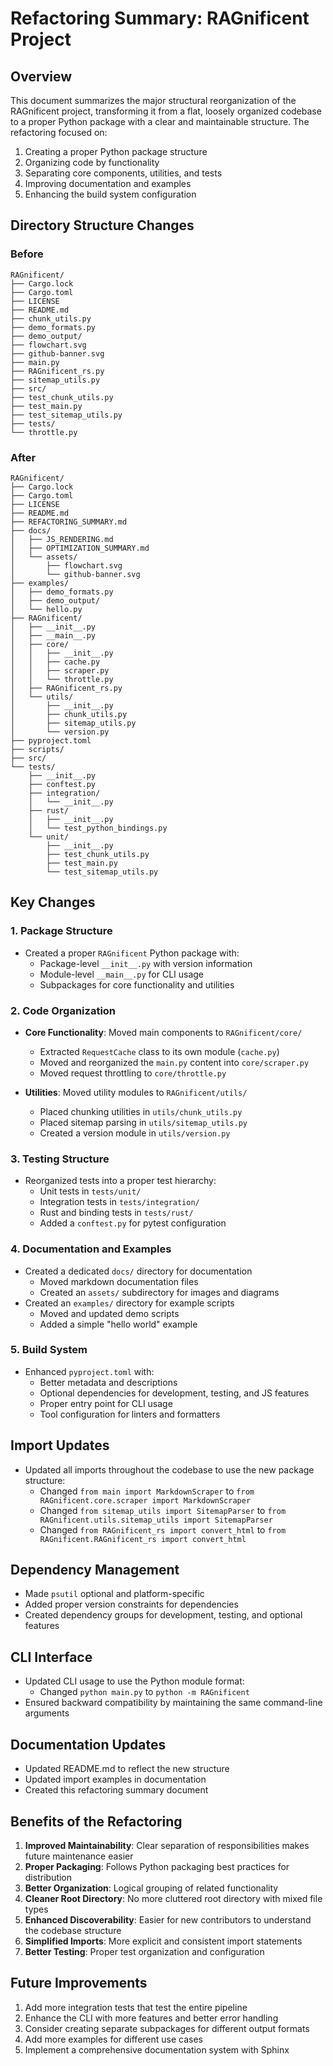 # Refactoring Summary: RAGnificent Project

## Overview

This document summarizes the major structural reorganization of the RAGnificent project, transforming it from a flat, loosely organized codebase to a proper Python package with a clear and maintainable structure. The refactoring focused on:

1. Creating a proper Python package structure
2. Organizing code by functionality
3. Separating core components, utilities, and tests
4. Improving documentation and examples
5. Enhancing the build system configuration

## Directory Structure Changes

### Before

```
RAGnificent/
├── Cargo.lock
├── Cargo.toml
├── LICENSE
├── README.md
├── chunk_utils.py
├── demo_formats.py
├── demo_output/
├── flowchart.svg
├── github-banner.svg
├── main.py
├── RAGnificent_rs.py
├── sitemap_utils.py
├── src/
├── test_chunk_utils.py
├── test_main.py
├── test_sitemap_utils.py
├── tests/
└── throttle.py
```

### After

```
RAGnificent/
├── Cargo.lock
├── Cargo.toml
├── LICENSE
├── README.md
├── REFACTORING_SUMMARY.md
├── docs/
│   ├── JS_RENDERING.md
│   ├── OPTIMIZATION_SUMMARY.md
│   └── assets/
│       ├── flowchart.svg
│       └── github-banner.svg
├── examples/
│   ├── demo_formats.py
│   ├── demo_output/
│   └── hello.py
├── RAGnificent/
│   ├── __init__.py
│   ├── __main__.py
│   ├── core/
│   │   ├── __init__.py
│   │   ├── cache.py
│   │   ├── scraper.py
│   │   └── throttle.py
│   ├── RAGnificent_rs.py
│   └── utils/
│       ├── __init__.py
│       ├── chunk_utils.py
│       ├── sitemap_utils.py
│       └── version.py
├── pyproject.toml
├── scripts/
├── src/
└── tests/
    ├── __init__.py
    ├── conftest.py
    ├── integration/
    │   └── __init__.py
    ├── rust/
    │   ├── __init__.py
    │   └── test_python_bindings.py
    └── unit/
        ├── __init__.py
        ├── test_chunk_utils.py
        ├── test_main.py
        └── test_sitemap_utils.py
```

## Key Changes

### 1. Package Structure

- Created a proper `RAGnificent` Python package with:
  - Package-level `__init__.py` with version information
  - Module-level `__main__.py` for CLI usage
  - Subpackages for core functionality and utilities

### 2. Code Organization

- **Core Functionality**: Moved main components to `RAGnificent/core/`
  - Extracted `RequestCache` class to its own module (`cache.py`)
  - Moved and reorganized the `main.py` content into `core/scraper.py`
  - Moved request throttling to `core/throttle.py`
  
- **Utilities**: Moved utility modules to `RAGnificent/utils/`
  - Placed chunking utilities in `utils/chunk_utils.py`
  - Placed sitemap parsing in `utils/sitemap_utils.py`
  - Created a version module in `utils/version.py`

### 3. Testing Structure

- Reorganized tests into a proper test hierarchy:
  - Unit tests in `tests/unit/`
  - Integration tests in `tests/integration/`
  - Rust and binding tests in `tests/rust/`
  - Added a `conftest.py` for pytest configuration

### 4. Documentation and Examples

- Created a dedicated `docs/` directory for documentation
  - Moved markdown documentation files
  - Created an `assets/` subdirectory for images and diagrams
- Created an `examples/` directory for example scripts
  - Moved and updated demo scripts
  - Added a simple "hello world" example

### 5. Build System

- Enhanced `pyproject.toml` with:
  - Better metadata and descriptions
  - Optional dependencies for development, testing, and JS features
  - Proper entry point for CLI usage
  - Tool configuration for linters and formatters

## Import Updates

- Updated all imports throughout the codebase to use the new package structure:
  - Changed `from main import MarkdownScraper` to `from RAGnificent.core.scraper import MarkdownScraper`
  - Changed `from sitemap_utils import SitemapParser` to `from RAGnificent.utils.sitemap_utils import SitemapParser`
  - Changed `from RAGnificent_rs import convert_html` to `from RAGnificent.RAGnificent_rs import convert_html`

## Dependency Management

- Made `psutil` optional and platform-specific
- Added proper version constraints for dependencies
- Created dependency groups for development, testing, and optional features

## CLI Interface

- Updated CLI usage to use the Python module format:
  - Changed `python main.py` to `python -m RAGnificent`
- Ensured backward compatibility by maintaining the same command-line arguments

## Documentation Updates

- Updated README.md to reflect the new structure
- Updated import examples in documentation
- Created this refactoring summary document

## Benefits of the Refactoring

1. **Improved Maintainability**: Clear separation of responsibilities makes future maintenance easier
2. **Proper Packaging**: Follows Python packaging best practices for distribution
3. **Better Organization**: Logical grouping of related functionality
4. **Cleaner Root Directory**: No more cluttered root directory with mixed file types
5. **Enhanced Discoverability**: Easier for new contributors to understand the codebase structure
6. **Simplified Imports**: More explicit and consistent import statements
7. **Better Testing**: Proper test organization and configuration

## Future Improvements

1. Add more integration tests that test the entire pipeline
2. Enhance the CLI with more features and better error handling
3. Consider creating separate subpackages for different output formats
4. Add more examples for different use cases
5. Implement a comprehensive documentation system with Sphinx
